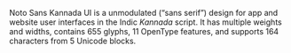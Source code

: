 Noto Sans Kannada UI is a unmodulated (“sans serif”) design for app and website user interfaces in the Indic _Kannada_ script. It has multiple weights and widths, contains 655 glyphs, 11 OpenType features, and supports 164 characters from 5 Unicode blocks.